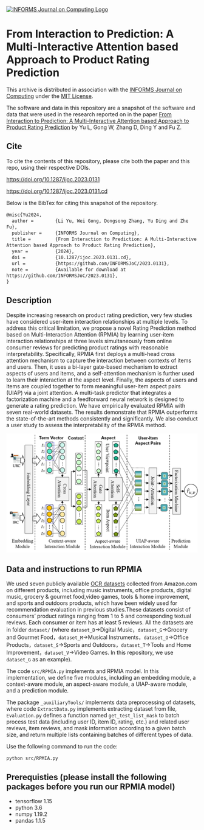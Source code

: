 [![INFORMS Journal on Computing Logo](https://INFORMSJoC.github.io/logos/INFORMS_Journal_on_Computing_Header.jpg)](https://pubsonline.informs.org/journal/ijoc)

# From Interaction to Prediction: A Multi-Interactive Attention based Approach to Product Rating Prediction

This archive is distributed in association with the [INFORMS Journal on
Computing](https://pubsonline.informs.org/journal/ijoc) under the [MIT License](LICENSE).

The software and data in this repository are a snapshot of the software and data
that were used in the research reported on in the paper 
[From Interaction to Prediction: A Multi-Interactive Attention based Approach to Product Rating Prediction](https://doi.org/10.1287/ijoc.2023.0131) by Yu L, Gong W, Zhang D, Ding Y and Fu Z. 


## Cite

To cite the contents of this repository, please cite both the paper and this repo, using their respective DOIs.

https://doi.org/10.1287/ijoc.2023.0131

https://doi.org/10.1287/ijoc.2023.0131.cd

Below is the BibTex for citing this snapshot of the repository.

```
@misc{Yu2024,
  author =        {Li Yu, Wei Gong, Dongsong Zhang, Yu Ding and Zhe Fu},
  publisher =     {INFORMS Journal on Computing},
  title =         {From Interaction to Prediction: A Multi-Interactive Attention based Approach to Product Rating Prediction},
  year =          {2024},
  doi =           {10.1287/ijoc.2023.0131.cd},
  url =           {https://github.com/INFORMSJoC/2023.0131},
  note =          {Available for download at https://github.com/INFORMSJoC/2023.0131},
}  
```

## Description
Despite increasing research on product rating prediction, very few studies have considered user-item interaction relationships at multiple levels. To address this critical limitation, we propose a novel Rating Prediction method based on Multi-Interaction Attention (RPMIA) by learning user-item interaction relationships at three levels simultaneously from online consumer reviews for predicting product ratings with reasonable interpretability. Specifically, RPMIA first deploys a multi-head cross attention mechanism to capture the interaction between contexts of items and users. Then, it uses a bi-layer gate-based mechanism to extract aspects of users and items, and a self-attention mechanism is further used to learn their interaction at the aspect level.
Finally, the aspects of users and items are coupled together to form meaningful user-item aspect pairs (UIAP) via a joint attention. A multi-task predictor that integrates a factorization machine and a feedforward neural network is designed to generate a rating prediction. We have empirically evaluated RPMIA with seven real-world datasets. The results demonstrate that RPMIA outperforms the state-of-the-art methods consistently and significantly. We also conduct a user study to assess the interpretability of the RPMIA method.

<img width="841" alt="" src="figs/model.png">

## Data and instructions to run RPMIA

We used seven publicly available [OCR datasets](http://jmcauley.ucsd.edu/data/amazon/) collected from Amazon.com on different products, including music instruments, office products, digital music, grocery & gourmet food,video games, tools & home improvement, and sports and outdoors products, which have been widely used for recommendation evaluation in previous studies.These datasets consist of consumers’ product ratings ranging from 1 to 5 and corresponding textual reviews. Each consumer or item has at least 5 reviews. All the datasets are in folder `dataset/` (where `dataset_D`->Digital Music，`dataset_G`->Grocery and Gourmet Food，`dataset_M`->Musical Instruments，`dataset_O`->Office Products，`dataset_S`->Sports and Outdoors，`dataset_T`->Tools and Home Improvement，`dataset_V`->Video Games. In this repository, we use `dataset_G` as an example).

The code `src/RPMIA.py` implements and RPMIA model. In this implementation, we define five modules, including an embedding module, a context-aware module, an aspect-aware module, a UIAP-aware module, and a prediction module.

The package `_auxiliaryTools/` implements data preprocessing of datasets, where code `ExtractData.py` implements extracting dataset from file, `Evaluation.py` defines a function named `get_test_list_mask` to batch process test data (including user ID, item ID, rating, etc.) and related user reviews, item reviews, and mask information according to a given batch size, and return multiple lists containing batches of different types of data. 

Use the following command to run the code:
```
python src/RPMIA.py
```


## Prerequisties (please install the following packages before you run our RPMIA model)
- tensorflow 1.15
- python 3.6
- numpy 1.19.2
- pandas 1.1.5